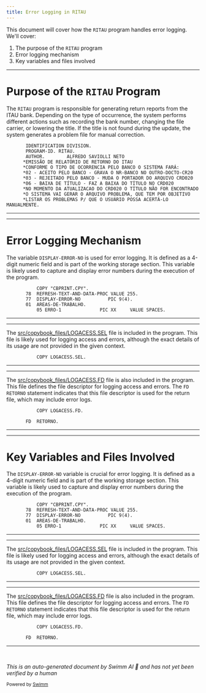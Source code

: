 ```yaml
---
title: Error Logging in RITAU
---
```

This document will cover how the <SwmToken path="src/banks/ritau.cbl" pos="3:6:6" line-data="       PROGRAM-ID. RITAU.">`RITAU`</SwmToken> program handles error logging. We'll cover:

1. The purpose of the <SwmToken path="src/banks/ritau.cbl" pos="3:6:6" line-data="       PROGRAM-ID. RITAU.">`RITAU`</SwmToken> program
2. Error logging mechanism
3. Key variables and files involved

<SwmSnippet path="/src/banks/ritau.cbl" line="2">

---

# Purpose of the <SwmToken path="src/banks/ritau.cbl" pos="3:6:6" line-data="       PROGRAM-ID. RITAU.">`RITAU`</SwmToken> Program

The <SwmToken path="src/banks/ritau.cbl" pos="3:6:6" line-data="       PROGRAM-ID. RITAU.">`RITAU`</SwmToken> program is responsible for generating return reports from the ITAU bank. Depending on the type of occurrence, the system performs different actions such as recording the bank number, changing the file carrier, or lowering the title. If the title is not found during the update, the system generates a problem file for manual correction.

```cobol
       IDENTIFICATION DIVISION.
       PROGRAM-ID. RITAU.
       AUTHOR.        ALFREDO SAVIOLLI NETO
      *EMISSÃO DE RELATÓRIO DE RETORNO DO ITAU
      *CONFORME O TIPO DE OCORRENCIA PELO BANCO O SISTEMA FARÁ:
      *02 - ACEITO PELO BANCO - GRAVA O NR-BANCO NO OUTRO-DOCTO-CR20
      *03 - REJEITADO PELO BANCO - MUDA O PORTADOR DO ARQUIVO CRD020
      *06 - BAIXA DE TÍTULO - FAZ A BAIXA DO TÍTULO NO CRD020
      *NO MOMENTO DA ATUALIZACAO DO CRD020 O TÍTULO NÃO FOR ENCONTRADO
      *O SISTEMA VAI GERAR O ARQUIVO PROBLEMA, QUE TEM POR OBJETIVO
      *LISTAR OS PROBLEMAS P/ QUE O USUÁRIO POSSA ACERTÁ-LO MANUALMENTE.
```

---

</SwmSnippet>

<SwmSnippet path="/src/banks/ritau.cbl" line="72">

---

# Error Logging Mechanism

The variable <SwmToken path="src/banks/ritau.cbl" pos="74:3:7" line-data="       77  DISPLAY-ERROR-NO          PIC 9(4).">`DISPLAY-ERROR-NO`</SwmToken> is used for error logging. It is defined as a 4-digit numeric field and is part of the working storage section. This variable is likely used to capture and display error numbers during the execution of the program.

```cobol
           COPY "CBPRINT.CPY".
       78  REFRESH-TEXT-AND-DATA-PROC VALUE 255.
       77  DISPLAY-ERROR-NO          PIC 9(4).
       01  AREAS-DE-TRABALHO.
           05 ERRO-1              PIC XX     VALUE SPACES.
```

---

</SwmSnippet>

<SwmSnippet path="/src/banks/ritau.cbl" line="31">

---

The <SwmPath>[src/copybook_files/LOGACESS.SEL](src/copybook_files/LOGACESS.SEL)</SwmPath> file is included in the program. This file is likely used for logging access and errors, although the exact details of its usage are not provided in the given context.

```cobol
           COPY LOGACESS.SEL.
```

---

</SwmSnippet>

<SwmSnippet path="/src/banks/ritau.cbl" line="54">

---

The <SwmPath>[src/copybook_files/LOGACESS.FD](src/copybook_files/LOGACESS.FD)</SwmPath> file is also included in the program. This file defines the file descriptor for logging access and errors. The <SwmToken path="src/banks/ritau.cbl" pos="54:5:5" line-data="           COPY LOGACESS.FD.">`FD`</SwmToken>` `<SwmToken path="src/banks/ritau.cbl" pos="56:3:3" line-data="       FD  RETORNO.">`RETORNO`</SwmToken> statement indicates that this file descriptor is used for the return file, which may include error logs.

```cobol
           COPY LOGACESS.FD.

       FD  RETORNO.
```

---

</SwmSnippet>

<SwmSnippet path="/src/banks/ritau.cbl" line="72">

---

# Key Variables and Files Involved

The <SwmToken path="src/banks/ritau.cbl" pos="74:3:7" line-data="       77  DISPLAY-ERROR-NO          PIC 9(4).">`DISPLAY-ERROR-NO`</SwmToken> variable is crucial for error logging. It is defined as a 4-digit numeric field and is part of the working storage section. This variable is likely used to capture and display error numbers during the execution of the program.

```cobol
           COPY "CBPRINT.CPY".
       78  REFRESH-TEXT-AND-DATA-PROC VALUE 255.
       77  DISPLAY-ERROR-NO          PIC 9(4).
       01  AREAS-DE-TRABALHO.
           05 ERRO-1              PIC XX     VALUE SPACES.
```

---

</SwmSnippet>

<SwmSnippet path="/src/banks/ritau.cbl" line="31">

---

The <SwmPath>[src/copybook_files/LOGACESS.SEL](src/copybook_files/LOGACESS.SEL)</SwmPath> file is included in the program. This file is likely used for logging access and errors, although the exact details of its usage are not provided in the given context.

```cobol
           COPY LOGACESS.SEL.
```

---

</SwmSnippet>

<SwmSnippet path="/src/banks/ritau.cbl" line="54">

---

The <SwmPath>[src/copybook_files/LOGACESS.FD](src/copybook_files/LOGACESS.FD)</SwmPath> file is also included in the program. This file defines the file descriptor for logging access and errors. The <SwmToken path="src/banks/ritau.cbl" pos="54:5:5" line-data="           COPY LOGACESS.FD.">`FD`</SwmToken>` `<SwmToken path="src/banks/ritau.cbl" pos="56:3:3" line-data="       FD  RETORNO.">`RETORNO`</SwmToken> statement indicates that this file descriptor is used for the return file, which may include error logs.

```cobol
           COPY LOGACESS.FD.

       FD  RETORNO.
```

---

</SwmSnippet>

&nbsp;

*This is an auto-generated document by Swimm AI 🌊 and has not yet been verified by a human*

<SwmMeta version="3.0.0" repo-id="Z2l0aHViJTNBJTNBa2VsbG8lM0ElM0Fzd2ltbWlv" repo-name="kello"><sup>Powered by [Swimm](/)</sup></SwmMeta>
